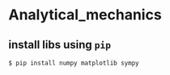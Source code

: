 # Analytical_mechanics

## install libs using `pip`
``` sh
$ pip install numpy matplotlib sympy  
```
